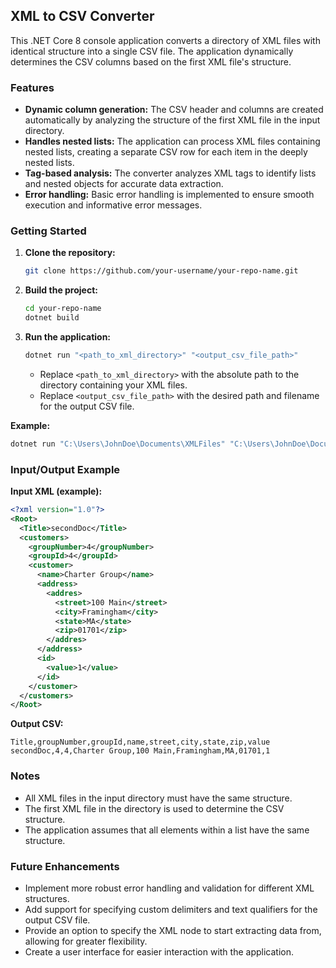 ## XML to CSV Converter

This .NET Core 8 console application converts a directory of XML files with identical structure into a single CSV file. The application dynamically determines the CSV columns based on the first XML file's structure.

### Features

* **Dynamic column generation:**  The CSV header and columns are created automatically by analyzing the structure of the first XML file in the input directory.
* **Handles nested lists:** The application can process XML files containing nested lists, creating a separate CSV row for each item in the deeply nested lists.
* **Tag-based analysis:**  The converter analyzes XML tags to identify lists and nested objects for accurate data extraction.
* **Error handling:** Basic error handling is implemented to ensure smooth execution and informative error messages.

### Getting Started

1. **Clone the repository:**
   ```bash
   git clone https://github.com/your-username/your-repo-name.git
   ```

2. **Build the project:**
   ```bash
   cd your-repo-name
   dotnet build
   ```

3. **Run the application:**
   ```bash
   dotnet run "<path_to_xml_directory>" "<output_csv_file_path>" 
   ```

   * Replace `<path_to_xml_directory>` with the absolute path to the directory containing your XML files.
   * Replace `<output_csv_file_path>` with the desired path and filename for the output CSV file.

**Example:**
```bash
dotnet run "C:\Users\JohnDoe\Documents\XMLFiles" "C:\Users\JohnDoe\Documents\output.csv"
```

### Input/Output Example

**Input XML (example):**

```xml
<?xml version="1.0"?>
<Root>
  <Title>secondDoc</Title>
  <customers>
    <groupNumber>4</groupNumber>
    <groupId>4</groupId>
    <customer>
      <name>Charter Group</name>
      <address>
        <addres>
          <street>100 Main</street>
          <city>Framingham</city>
          <state>MA</state>
          <zip>01701</zip>
        </addres>
      </address>
      <id>
        <value>1</value>
      </id>
    </customer>
  </customers>
</Root>
```

**Output CSV:**

```
Title,groupNumber,groupId,name,street,city,state,zip,value
secondDoc,4,4,Charter Group,100 Main,Framingham,MA,01701,1
```

### Notes

* All XML files in the input directory must have the same structure.
* The first XML file in the directory is used to determine the CSV structure.
* The application assumes that all elements within a list have the same structure.


### Future Enhancements

* Implement more robust error handling and validation for different XML structures.
* Add support for specifying custom delimiters and text qualifiers for the output CSV file.
* Provide an option to specify the XML node to start extracting data from, allowing for greater flexibility.
* Create a user interface for easier interaction with the application. 
